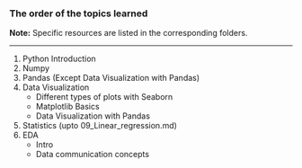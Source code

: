 ### The order of the topics learned

**Note:** Specific resources are listed in the corresponding folders.

-------------------------------------------------------------------------------
1. Python Introduction
2. Numpy
3. Pandas (Except Data Visualization with Pandas)
4. Data Visualization 
   - Different types of plots with Seaborn
   - Matplotlib Basics 
   - Data Visualization with Pandas
5. Statistics (upto 09_Linear_regression.md)
6. EDA
   - Intro
   - Data communication concepts
